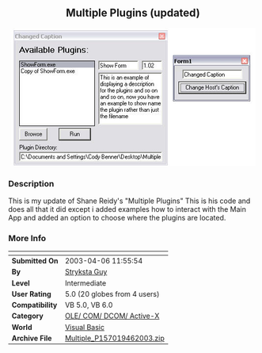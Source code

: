 ﻿<div align="center">

## Multiple Plugins \(updated\)

<img src="PIC2003461741443922.jpg">
</div>

### Description

This is my update of Shane Reidy's "Multiple Plugins" This is his code and does all that it did except i added examples how to interact with the Main App and added an option to choose where the plugins are located.
 
### More Info
 


<span>             |<span>
---                |---
**Submitted On**   |2003-04-06 11:55:54
**By**             |[Stryksta Guy](https://github.com/Planet-Source-Code/PSCIndex/blob/master/ByAuthor/stryksta-guy.md)
**Level**          |Intermediate
**User Rating**    |5.0 (20 globes from 4 users)
**Compatibility**  |VB 5\.0, VB 6\.0
**Category**       |[OLE/ COM/ DCOM/ Active\-X](https://github.com/Planet-Source-Code/PSCIndex/blob/master/ByCategory/ole-com-dcom-active-x__1-29.md)
**World**          |[Visual Basic](https://github.com/Planet-Source-Code/PSCIndex/blob/master/ByWorld/visual-basic.md)
**Archive File**   |[Multiple\_P157019462003\.zip](https://github.com/Planet-Source-Code/stryksta-guy-multiple-plugins-updated__1-44561/archive/master.zip)








